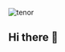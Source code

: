 ![tenor](https://github.com/user-attachments/assets/9c8e8607-c82d-4951-811d-69e7b5715a80)

## Hi there 👋
